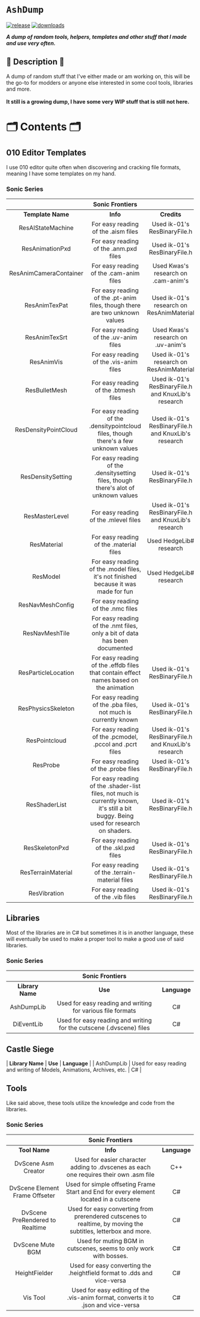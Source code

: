 # `AshDump`

[![release](https://img.shields.io/github/v/release/Ashrindy/AshDump?color=red)](https://github.com/Ashrindy/AshDump/releases/latest)
[![downloads](https://img.shields.io/github/downloads/Ashrindy/AshDump/total?color=green)](#)

**_A dump of random tools, helpers, templates and other stuff that I made and use very often._**

## 📜 Description 📜

A dump of random stuff that I've either made or am working on, this will be the go-to for modders or anyone else interested in some cool tools, libraries and more.
</br>
</br>
**It still is a growing dump, I have some very WIP stuff that is still not here.**

# 🗂️ Contents 🗂️

## 010 Editor Templates

I use 010 editor quite often when discovering and cracking file formats, meaning I have some templates on my hand.

### Sonic Series

|                        |                                                         **Sonic Frontiers**                                                          |                                                     |
| :--------------------: | :----------------------------------------------------------------------------------------------------------------------------------: | :-------------------------------------------------: |
|   **Template Name**    |                                                               **Info**                                                               |                     **Credits**                     |
|   ResAIStateMachine    |                                                 For easy reading of the .aism files                                                  |            Used ik-01's ResBinaryFile.h             |
|    ResAnimationPxd     |                                                For easy reading of the .anm.pxd files                                                |            Used ik-01's ResBinaryFile.h             |
| ResAnimCameraContainer |                                               For easy reading of the .cam-anim files                                                |         Used Kwas's research on .cam-anim's         |
|     ResAnimTexPat      |                             For easy reading of the .pt-anim files, though there are two unknown values                              |      Used ik-01's research on ResAnimMaterial       |
|     ResAnimTexSrt      |                                                For easy reading of the .uv-anim files                                                |         Used Kwas's research on .uv-anim's          |
|       ResAnimVis       |                                               For easy reading of the .vis-anim files                                                |      Used ik-01's research on ResAnimMaterial       |
|     ResBulletMesh      |                                                For easy reading of the .btmesh files                                                 | Used ik-01's ResBinaryFile.h and KnuxLib's research |
|  ResDensityPointCloud  |                        For easy reading of the .densitypointcloud files, though there's a few unknown values                         | Used ik-01's ResBinaryFile.h and KnuxLib's research |
|   ResDensitySetting    |                         For easy reading of the .densitysetting files, though there's alot of unknown values                         |            Used ik-01's ResBinaryFile.h             |
|     ResMasterLevel     |                                                For easy reading of the .mlevel files                                                 | Used ik-01's ResBinaryFile.h and KnuxLib's research |
|      ResMaterial       |                                               For easy reading of the .material files                                                |               Used HedgeLib# research               |
|        ResModel        |                         For easy reading of the .model files, it's not finished because it was made for fun                          |               Used HedgeLib# research               |
|    ResNavMeshConfig    |                                                  For easy reading of the .nmc files                                                  |                                                     |
|     ResNavMeshTile     |                              For easy reading of the .nmt files, only a bit of data has been documented                              |                                                     |
|  ResParticleLocation   |                        For easy reading of the .effdb files that contain effect names based on the animation                         |            Used ik-01's ResBinaryFile.h             |
|   ResPhysicsSkeleton   |                                   For easy reading of the .pba files, not much is currently known                                    |            Used ik-01's ResBinaryFile.h             |
|     ResPointcloud      |                                       For easy reading of the .pcmodel, .pccol and .pcrt files                                       | Used ik-01's ResBinaryFile.h and KnuxLib's research |
|        ResProbe        |                                                 For easy reading of the .probe files                                                 |            Used ik-01's ResBinaryFile.h             |
|     ResShaderList      | For easy reading of the .shader-list files, not much is currently known, it's still a bit buggy. Being used for research on shaders. |            Used ik-01's ResBinaryFile.h             |
|     ResSkeletonPxd     |                                                For easy reading of the .skl.pxd files                                                |            Used ik-01's ResBinaryFile.h             |
|   ResTerrainMaterial   |                                           For easy reading of the .terrain-material files                                            |            Used ik-01's ResBinaryFile.h             |
|      ResVibration      |                                                  For easy reading of the .vib files                                                  |            Used ik-01's ResBinaryFile.h             |

## Libraries

Most of the libraries are in C# but sometimes it is in another language, these will eventually be used to make a proper tool to make a good use of said libraries.

### Sonic Series

|                  |                         **Sonic Frontiers**                         |              |
| :--------------: | :-----------------------------------------------------------------: | :----------: |
| **Library Name** |                               **Use**                               | **Language** |
|    AshDumpLib    |     Used for easy reading and writing for various file formats      |      C#      |
|    DiEventLib    | Used for easy reading and writing for the cutscene (.dvscene) files |      C#      |

## Castle Siege

| **Library Name** | **Use** | **Language** |
| AshDumpLib | Used for easy reading and writing of Models, Animations, Archives, etc. | C# |

## Tools

Like said above, these tools utilize the knowledge and code from the libraries.

### Sonic Series

|                                 |                                              **Sonic Frontiers**                                              |              |
| :-----------------------------: | :-----------------------------------------------------------------------------------------------------------: | :----------: |
|          **Tool Name**          |                                                   **Info**                                                    | **Language** |
|       DvScene Asm Creator       |            Used for easier character adding to .dvscenes as each one requires their own .asm file             |     C++      |
| DvScene Element Frame Offseter  |             Used for simple offseting Frame Start and End for every element located in a cutscene             |      C#      |
| DvScene PreRendered to Realtime | Used for easy converting from prerendered cutscenes to realtime, by moving the subtitles, letterbox and more. |      C#      |
|        DvScene Mute BGM         |                       Used for muting BGM in cutscenes, seems to only work with bosses.                       |      C#      |
|          HeightFielder          |                    Used for easy converting the .heightfield format to .dds and vice-versa                    |      C#      |
|            Vis Tool             |              Used for easy editing of the .vis-anim format, converts it to .json and vice-versa               |      C#      |

